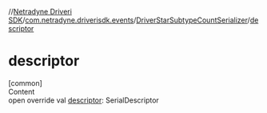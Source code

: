 //[Netradyne Driveri SDK](../../index.md)/[com.netradyne.driverisdk.events](../index.md)/[DriverStarSubtypeCountSerializer](index.md)/[descriptor](descriptor.md)



# descriptor  
[common]  
Content  
open override val [descriptor](descriptor.md): SerialDescriptor  



